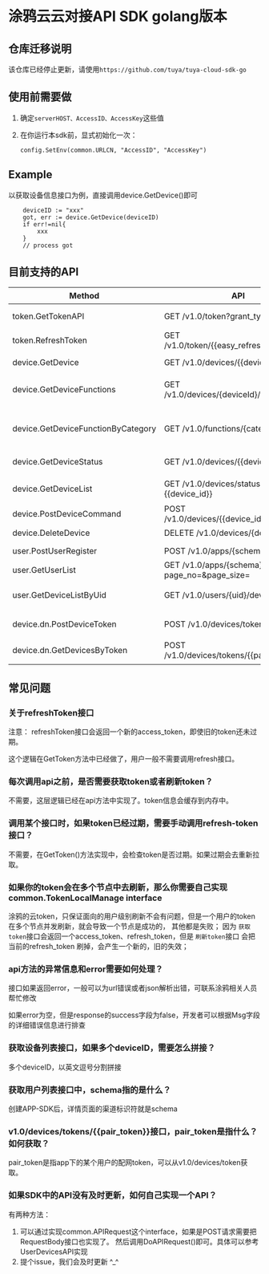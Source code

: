 # 涂鸦云云对接API SDK golang版本

## 仓库迁移说明
该仓库已经停止更新，请使用`https://github.com/tuya/tuya-cloud-sdk-go`

## 使用前需要做

1. 确定`serverHOST、AccessID、AccessKey`这些值

2. 在你运行本sdk前，显式初始化一次：

   ```
   config.SetEnv(common.URLCN, "AccessID", "AccessKey")
   ```

   

## Example

以获取设备信息接口为例，直接调用device.GetDevice()即可

```golang
    deviceID := "xxx"
    got, err := device.GetDevice(deviceID)
    if err!=nil{
        xxx
    }
    // process got
```

## 目前支持的API

|  Method                   | API                                               | 描述  |
|  ----                     | ----                                              | ----  |
| token.GetTokenAPI         | GET  /v1.0/token?grant_type=1                     | [简单模式获取access_token](https://docs.tuya.com/docDetail?code=K8uuxenajovgv) |
| token.RefreshToken     | GET  /v1.0/token/{{easy_refresh_token}}           | [刷新token](https://docs.tuya.com/docDetail?code=K8uuxfcvdsqwm) |
|  |  |  |
| device.GetDevice          | GET  /v1.0/devices/{{device_id}}                  | [获取设备信息](https://docs.tuya.com/docDetail?code=K8uuxen89a81x) |
| device.GetDeviceFunctions | GET  /v1.0/devices/{deviceId}/functions | [获取设备支持的function列表](https://docs.tuya.com/docDetail?code=K8uuxemwya69p) |
| device.GetDeviceFunctionByCategory | GET  /v1.0/functions/{category} | [根据category获取function列表](https://docs.tuya.com/docDetail?code=K8uuxemym7qkt) |
| device.GetDeviceStatus | GET  /v1.0/devices/{{device_id}}/status           | [获取设备功能点的信息](https://docs.tuya.com/docDetail?code=K8uuxen4ux749) |
| device.GetDeviceList | GET  /v1.0/devices/status?device_ids={{device_id}} | [批量获取设备状态](https://docs.tuya.com/docDetail?code=K8uuxenar6kgc) |
| device.PostDeviceCommand | POST  /v1.0/devices/{{device_id}}/commands        | [设备指令下发](https://docs.tuya.com/docDetail?code=K8uuxfcxbpwlo) |
| device.DeleteDevice | DELETE  /v1.0/devices/{device_id} | [移除设备](https://docs.tuya.com/docDetail?code=K8uuxemvwtp3z) |
|  |  |  |
| user.PostUserRegister   | POST  /v1.0/apps/{schema}/user | [云端用户注册](https://docs.tuya.com/docDetail?code=K8uuxfcuhc2ei) |
| user.GetUserList   | GET  /v1.0/apps/{schema}/users?page_no=&page_size= | [获取用户列表](https://docs.tuya.com/docDetail?code=K8uuxemwe9kwb) |
| user.GetDeviceListByUid | GET /v1.0/users/{uid}/devices | [根据用户id获取设备列表](https://docs.tuya.com/docDetail?code=K8uuxfcuesrh7) |
|  |  |  |
| device.dn.PostDeviceToken | POST /v1.0/devices/token       | [生成设备配网token](https://docs.tuya.com/docDetail?code=K8uuxfcujsk6n) |
| device.dn.GetDevicesByToken | POST  /v1.0/devices/tokens/{{pair_token}}         | [根据token获取设备列表](https://docs.tuya.com/docDetail?code=K8uuxemz174o3) |



## 常见问题

### 关于refreshToken接口

注意： refreshToken接口会返回一个新的access_token，即使旧的token还未过期。

这个逻辑在GetToken方法中已经做了，用户一般不需要调用refresh接口。

### 每次调用api之前，是否需要获取token或者刷新token？

不需要，这层逻辑已经在api方法中实现了。token信息会缓存到内存中。

### 调用某个接口时，如果token已经过期，需要手动调用refresh-token接口？

不需要，在GetToken()方法实现中，会检查token是否过期。如果过期会去重新拉取。

### 如果你的token会在多个节点中去刷新，那么你需要自己实现common.TokenLocalManage interface
涂鸦的云token，只保证面向的用户级别刷新不会有问题，但是一个用户的token在多个节点并发刷新，就会导致一个节点是成功的，
其他都是失败；
因为 `获取token`接口会返回一个access_token、refresh_token，但是 `刷新token`接口 会把当前的refresh_token 刷掉，会产生一个新的，旧的失效；

### api方法的异常信息和error需要如何处理？

接口如果返回error，一般可以为url错误或者json解析出错，可联系涂鸦相关人员帮忙修改

如果error为空，但是response的success字段为false，开发者可以根据Msg字段的详细错误信息进行排查

### 获取设备列表接口，如果多个deviceID，需要怎么拼接？

多个deviceID，以英文逗号分割拼接

### 获取用户列表接口中，schema指的是什么？

创建APP-SDK后，详情页面的渠道标识符就是schema

### v1.0/devices/tokens/{{pair_token}}接口，pair_token是指什么？如何获取？

pair_token是指app下的某个用户的配网token，可以从v1.0/devices/token获取。

### 如果SDK中的API没有及时更新，如何自己实现一个API？

有两种方法：

1. 可以通过实现common.APIRequest这个interface，如果是POST请求需要把RequestBody接口也实现了。
然后调用DoAPIRequest()即可。具体可以参考UserDevicesAPI实现
2. 提个issue，我们会及时更新 ^_^


